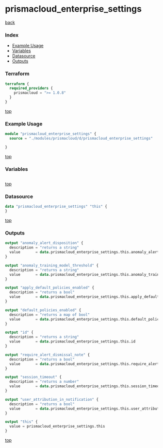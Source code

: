 # prismacloud_enterprise_settings

[back](../prismacloud.md)

### Index

- [Example Usage](#example-usage)
- [Variables](#variables)
- [Datasource](#datasource)
- [Outputs](#outputs)

### Terraform

```terraform
terraform {
  required_providers {
    prismacloud = ">= 1.0.8"
  }
}
```

[top](#index)

### Example Usage

```terraform
module "prismacloud_enterprise_settings" {
  source = "./modules/prismacloud/d/prismacloud_enterprise_settings"

}
```

[top](#index)

### Variables

```terraform
```

[top](#index)

### Datasource

```terraform
data "prismacloud_enterprise_settings" "this" {
}
```

[top](#index)

### Outputs

```terraform
output "anomaly_alert_disposition" {
  description = "returns a string"
  value       = data.prismacloud_enterprise_settings.this.anomaly_alert_disposition
}

output "anomaly_training_model_threshold" {
  description = "returns a string"
  value       = data.prismacloud_enterprise_settings.this.anomaly_training_model_threshold
}

output "apply_default_policies_enabled" {
  description = "returns a bool"
  value       = data.prismacloud_enterprise_settings.this.apply_default_policies_enabled
}

output "default_policies_enabled" {
  description = "returns a map of bool"
  value       = data.prismacloud_enterprise_settings.this.default_policies_enabled
}

output "id" {
  description = "returns a string"
  value       = data.prismacloud_enterprise_settings.this.id
}

output "require_alert_dismissal_note" {
  description = "returns a bool"
  value       = data.prismacloud_enterprise_settings.this.require_alert_dismissal_note
}

output "session_timeout" {
  description = "returns a number"
  value       = data.prismacloud_enterprise_settings.this.session_timeout
}

output "user_attribution_in_notification" {
  description = "returns a bool"
  value       = data.prismacloud_enterprise_settings.this.user_attribution_in_notification
}

output "this" {
  value = prismacloud_enterprise_settings.this
}
```

[top](#index)